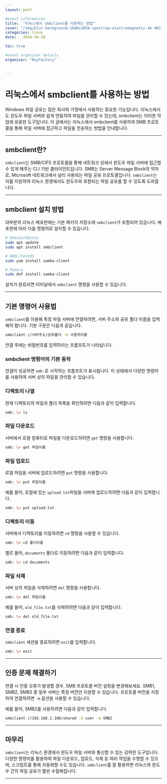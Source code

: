 ```yaml
---
layout: post

#event information
title:  "리눅스에서 smbclient를 사용하는 방법"
cover: "/img/blur-background-1680x1050-spectrum-electromagnetic-4k-901-1.jpg"
categories: linux
date:   2024-10-30

toc: true

#event organiser details
organiser: "Royfactory"


---
```


# 리눅스에서 smbclient를 사용하는 방법

Windows 파일 공유는 많은 회사와 가정에서 사용하는 중요한 기능입니다. 리눅스에서도 윈도우 파일 서버와 쉽게 연동하여 파일을 관리할 수 있는데, smbclient는 이러한 작업에 유용한 도구입니다. 이 글에서는 리눅스에서 smbclient를 사용하여 SMB 프로토콜을 통해 파일 서버에 접근하고 파일을 전송하는 방법을 안내합니다.

---

## smbclient란?

`smbclient`는 SMB/CIFS 프로토콜을 통해 네트워크 상에서 윈도우 파일 서버에 접근할 수 있게 해주는 CLI 기반 클라이언트입니다. SMB는 Server Message Block의 약자로, Microsoft 네트워크에서 널리 사용되는 파일 공유 프로토콜입니다. `smbclient`는 이를 지원하여 리눅스 환경에서도 윈도우와 호환되는 파일 공유를 할 수 있도록 도와줍니다.

---

## smbclient 설치 방법

대부분의 리눅스 배포판에는 기본 패키지 저장소에 `smbclient`가 포함되어 있습니다. 배포판에 따라 다음 명령어로 설치할 수 있습니다.

```bash
# Debian/Ubuntu
sudo apt update
sudo apt install smbclient

# RHEL/CentOS
sudo yum install samba-client

# Fedora
sudo dnf install samba-client
```

설치가 완료되면 터미널에서 `smbclient` 명령을 사용할 수 있습니다.

---

## 기본 명령어 사용법

`smbclient`를 이용해 특정 파일 서버에 연결하려면, 서버 주소와 공유 폴더 이름을 입력해야 합니다. 기본 구문은 다음과 같습니다.

```bash
smbclient //서버주소/공유폴더 -U 사용자이름
```

연결 후에는 비밀번호를 입력하라는 프롬프트가 나타납니다.

### smbclient 명령어의 기본 동작

연결이 성공하면 `smb:`로 시작하는 프롬프트가 표시됩니다. 이 상태에서 다양한 명령어를 사용하여 서버 상의 파일을 관리할 수 있습니다.

### 디렉토리 나열

현재 디렉토리의 파일과 폴더 목록을 확인하려면 다음과 같이 입력합니다.

```bash
smb: \> ls
```

### 파일 다운로드

서버에서 로컬 컴퓨터로 파일을 다운로드하려면 `get` 명령을 사용합니다.

```bash
smb: \> get 파일이름
```

### 파일 업로드

로컬 파일을 서버에 업로드하려면 `put` 명령을 사용합니다.

```bash
smb: \> put 파일이름
```

예를 들어, 로컬에 있는 `upload.txt`파일을 서버에 업로드하려면 다음과 같이 입력합니다.

```bash
smb: \> put upload.txt
```

### 디렉토리 이동

서버에서 디렉토리를 이동하려면 `cd` 명령을 사용할 수 있습니다.

```bash
smb: \> cd 폴더이름
```

옐르 들어, `documents` 폴더로 이동하려면 다음과 같이 입력합니다.

```bash
smb: \> cd documents
```

### 파일 삭제

서버 상의 파일을 삭제하려면 `del` 명령을 사용합니다.

```bash
smb: \> del 파일이름
```

예를 들어, `old_file.txt`를 삭제하려면 다음과 같이 입력합니다.

```bash
smb: \> del old_file.txt
```

### 연결 종료

`smbclient` 세션을 종료하려면 `exit`를 입력합니다.

```bash
smb: \> exit
```

---

## 인증 문제 해결하기

연결 시 인증 오류가 발생할 경우, SMB 프로토콜 버전 설정을 변경해보세요. SMB1, SMB2, SMB3 중 일부 서버는 특정 버전만 지원할 수 있습니다. 프로토콜 버전을 지정하여 연결하려면 `-m` 옵션을 사용할 수 있습니다.

예를 들어, SMB2를 사용하려면 다음과 같이 입력합니다.

```bash
smbclient //192.168.1.100/shared -U user -m SMB2
```

---

## 마무리

`smbclient`는 리눅스 환경에서 윈도우 파일 서버와 통신할 수 있는 강력한 도구입니다. 다양한 명령어를 활용하여 파일 다운로드, 업로드, 삭제 등 여러 작업을 수행할 수 있으며, 스크립트를 통해 자동화할 수도 있습니다. `smbclient`를 잘 활용하면 리눅스와 윈도우 간의 파일 공유가 훨씬 수월해집니다.

---
